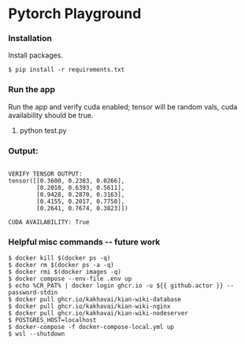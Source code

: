 # Pytorch Playground

### Installation

Install packages.

```
$ pip install -r requirements.txt
```

### Run the app

Run the app and verify cuda enabled; tensor will be random vals, cuda availability should be true.

1. python test.py

### Output:
```

VERIFY TENSOR OUTPUT:
tensor([[0.3600, 0.2383, 0.0266],
        [0.2010, 0.6393, 0.5611],
        [0.9428, 0.2870, 0.3163],
        [0.4155, 0.2017, 0.7750],
        [0.2641, 0.7674, 0.3823]])

CUDA AVAILABILITY: True
```

### Helpful misc commands -- future work

```
$ docker kill $(docker ps -q)
$ docker rm $(docker ps -a -q)
$ docker rmi $(docker images -q)
$ docker compose --env-file .env up
$ echo %CR_PAT% | docker login ghcr.io -u ${{ github.actor }} --password-stdin 
$ docker pull ghcr.io/kakhavai/kian-wiki-database
$ docker pull ghcr.io/kakhavai/kian-wiki-nginx
$ docker pull ghcr.io/kakhavai/kian-wiki-nodeserver
$ POSTGRES_HOST=localhost
$ docker-compose -f docker-compose-local.yml up
$ wsl --shutdown
```

